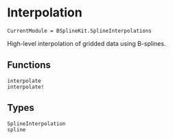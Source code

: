 # Interpolation

```@meta
CurrentModule = BSplineKit.SplineInterpolations
```

High-level interpolation of gridded data using B-splines.

## Functions

```@docs
interpolate
interpolate!
```

## Types

```@docs
SplineInterpolation
spline
```
